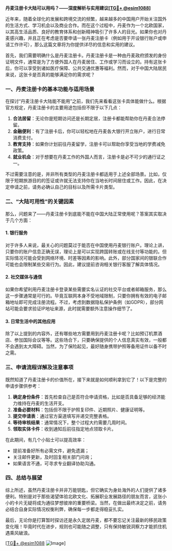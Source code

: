 **丹麦注册卡大陆可以用吗？——深度解析与实用建议[[TG💪+ @esim1088](https://t.me/s/esim1088)]**

近年来，随着全球化的发展和跨境交流的频繁，越来越多的中国用户开始关注国外的生活方式、学习机会以及商业合作。而在这个过程中，丹麦作为一个北欧国家，以其高生活品质、良好的教育体系和创新精神吸引了许多人的目光。如果你也对丹麦感兴趣，并且正在考虑是否要申请一张丹麦注册卡（例如用于开设银行账户或申请工作许可），那么这篇文章将为你提供详尽的信息和实用的建议。

首先，我们需要明确什么是丹麦注册卡。丹麦注册卡是一种由丹麦政府颁发的身份证明文件，通常是为了方便外国人在丹麦居住、工作或学习而设立的。持有这张卡后，你可以享受到诸如医疗保障、公共交通优惠等福利。然而，对于中国大陆居民来说，这张卡是否真的能够满足你的需求呢？

### **一、丹麦注册卡的基本功能与适用场景**

在探讨“丹麦注册卡大陆能不能用”之前，我们先来看看这张卡具体能做什么。根据官方规定，丹麦注册卡的主要用途包括但不限于以下几点：

1. **合法居留**：无论你是短期访问还是长期定居，注册卡都能帮助你在丹麦合法停留。
2. **金融便利**：有了注册卡后，你可以轻松地在丹麦各大银行开立账户，进行日常消费支付。
3. **教育支持**：如果你计划前往丹麦留学，注册卡可以帮助你享受当地的学费减免政策。
4. **就业机会**：对于想要在丹麦工作的外国人而言，注册卡是必不可少的通行证之一。

不过需要注意的是，并非所有类型的丹麦注册卡都适用于上述全部场景。比如，仅限于短期旅游目的的签证或许就无法支持你在当地长时间居住或工作。因此，在决定申请之前，请务必确认自己的目标以及所需卡片类型。

### **二、“大陆可用性”的关键因素**

那么，问题来了——丹麦注册卡到底能不能在中国大陆正常使用呢？答案其实取决于几个方面：

#### **1. 银行服务**
对于许多人来说，最关心的问题莫过于能否在中国使用丹麦银行账户。理论上讲，只要你的账户信息正确无误，理论上是可以实现跨国转账或在线支付等功能的。但实际情况可能会受到网络环境、时差等因素的影响。此外，部分国家间的银联合作可能也会限制某些交易行为。因此，建议提前咨询相关银行客服了解具体情况。

#### **2. 社交媒体与通信**
如果你希望利用丹麦注册卡登录某些需要实名认证的社交平台或者邮箱服务，那么这一步骤通常是可行的。毕竟互联网本身不受地域限制，只要你拥有有效的电子邮箱地址即可完成注册流程。不过，考虑到数据隐私保护条例（如GDPR），部分网站可能会要求验证IP地址来源，此时就需要额外注意操作细节了。

#### **3. 日常生活中的其他应用**
除了以上提到的内容外，还有哪些地方需要用到丹麦注册卡呢？比如预订机票酒店、参加国际会议等等。这些场合下，只要确保提供的个人信息真实有效，一般都不会遇到太大障碍。当然，为了保险起见，最好随身携带护照等备用证件以备不时之需。

### **三、申请流程详解及注意事项**

既然知道了丹麦注册卡的价值所在，接下来就是如何顺利拿到它了！以下是完整的申请步骤供参考：

1. **确定身份条件**：首先检查自己是否符合申请资格，比如是否具备足够的经济能力维持在丹麦的生活开支。
2. **准备必要材料**：包括但不限于护照复印件、近期照片、健康证明等。
3. **提交申请表**：通过官方渠道填写并递交完整表格。
4. **等待审核结果**：通常情况下，整个过程大约需要几周时间。
5. **领取实体卡件**：收到通知后前往指定地点领取卡片。

在此期间，有几个小贴士可以提高效率：
- 提前准备好所有必需文件，避免遗漏；
- 关注邮件更新，及时回复相关部门问询；
- 如果语言不通，可寻求专业翻译协助沟通。

### **四、总结与展望**

综上所述，虽然丹麦注册卡并非万能钥匙，但它确实为身处海外的人们提供了诸多便利。特别是对于那些渴望体验北欧文化、拓展职业发展路径的朋友而言，这张小小的卡片无疑将成为通往梦想彼岸的重要桥梁。当然，在做出最终决定之前，请务必结合自身实际情况权衡利弊，确保每一步都走得稳妥扎实。

最后，无论你是打算暂时探访还是永久定居丹麦，都不要忘记关注最新的移民政策变化哦！毕竟时代在进步，规则也可能随之调整，只有保持敏锐洞察力才能抓住机遇乘风破浪。

[[TG💪+ @esim1088](https://t.me/s/esim1088) ![Image](https://i.postimg.cc/4NQfJmqS/Snipaste-2025-05-13-00-14-12.png)]